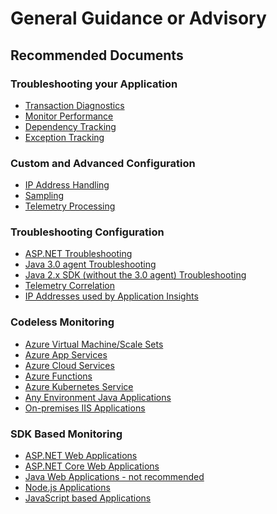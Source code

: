 <properties
	pageTitle="General Guidance or Advisory"
	description="General Guidance or Advisory"
	service="microsoft.insights"
	resource="components"
	authors="debugthings"
	ms.author="jamdavi"
	articleId="appinsights-advisory"
	displayOrder=""
	selfHelpType="generic"
	resourceTags=""
	productPesIds="15693"
	supportTopicIds="32452725"
	cloudEnvironments="public, Fairfax, usnat, ussec"
	ownershipId="AzureMonitoring_ApplicationInsights"
/>

# General Guidance or Advisory

## **Recommended Documents**

### Troubleshooting your Application

* [Transaction Diagnostics](https://docs.microsoft.com/azure/azure-monitor/app/transaction-diagnostics)
* [Monitor Performance](https://docs.microsoft.com/azure/azure-monitor/app/web-monitor-performance)
* [Dependency Tracking](https://docs.microsoft.com/azure/azure-monitor/app/asp-net-dependencies)
* [Exception Tracking](https://docs.microsoft.com/azure/azure-monitor/app/asp-net-exceptions)

### Custom and Advanced Configuration

* [IP Address Handling](https://docs.microsoft.com/azure/azure-monitor/app/ip-collection)
* [Sampling](https://docs.microsoft.com/azure/azure-monitor/app/sampling)
* [Telemetry Processing](https://docs.microsoft.com/azure/azure-monitor/app/api-filtering-sampling)

### Troubleshooting Configuration

* [ASP.NET Troubleshooting](https://docs.microsoft.com/azure/azure-monitor/app/asp-net-troubleshoot-no-data)
* [Java 3.0 agent Troubleshooting](https://docs.microsoft.com/azure/azure-monitor/app/java-standalone-troubleshoot)
* [Java 2.x SDK (without the 3.0 agent) Troubleshooting](https://docs.microsoft.com/azure/azure-monitor/app/java-troubleshoot)
* [Telemetry Correlation](https://docs.microsoft.com/azure/azure-monitor/app/correlation)
* [IP Addresses used by Application Insights](https://docs.microsoft.com/azure/azure-monitor/app/ip-addresses)

### Codeless Monitoring

* [Azure Virtual Machine/Scale Sets](https://docs.microsoft.com/azure/azure-monitor/app/azure-vm-vmss-apps)
* [Azure App Services](https://docs.microsoft.com/azure/azure-monitor/app/azure-web-apps)
* [Azure Cloud Services](https://docs.microsoft.com/azure/azure-monitor/app/cloudservices)
* [Azure Functions](https://docs.microsoft.com/azure/azure-functions/functions-monitoring)
* [Azure Kubernetes Service](https://docs.microsoft.com/azure/azure-monitor/app/kubernetes-codeless)
* [Any Environment Java Applications](https://docs.microsoft.com/azure/azure-monitor/app/java-in-process-agent)
* [On-premises IIS Applications](https://docs.microsoft.com/azure/azure-monitor/app/status-monitor-v2-get-started)

### SDK Based Monitoring

* [ASP.NET Web Applications](https://docs.microsoft.com/azure/azure-monitor/app/asp-net)
* [ASP.NET Core Web Applications](https://docs.microsoft.com/azure/azure-monitor/app/asp-net-core)
* [Java Web Applications - not recommended](https://docs.microsoft.com/azure/azure-monitor/app/java-get-started)
* [Node.js Applications](https://docs.microsoft.com/azure/azure-monitor/app/nodejs)
* [JavaScript based Applications](https://docs.microsoft.com/azure/azure-monitor/app/javascript)




